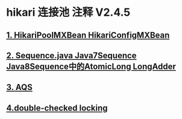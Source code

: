 # hikari 连接池 注释 V2.4.5

## [1. HikariPoolMXBean HikariConfigMXBean](Mbean-vs-MXBean.md)
## [2. Sequence.java Java7Sequence Java8Sequence中的AtomicLong LongAdder](AtomicLong-vs-LongAdder.md)
## [3. AQS](AQS.md)
## [4.double-checked locking](double-checked_locking.md)
